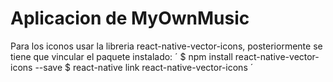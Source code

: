 # Aplicacion de MyOwnMusic

Para los iconos usar la libreria react-native-vector-icons, posteriormente se tiene que vincular el paquete instalado:
´
$ npm install react-native-vector-icons --save
$ react-native link react-native-vector-icons
´